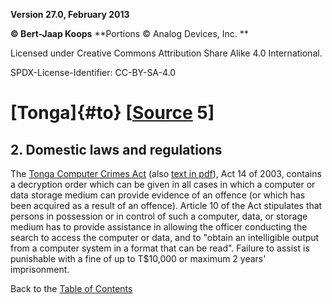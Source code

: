 **Version 27.0, February 2013**

**© Bert-Jaap Koops**
**Portions © Analog Devices, Inc. **  

Licensed under Creative Commons Attribution Share Alike 4.0 International.

SPDX-License-Identifier: CC-BY-SA-4.0

# [Tonga]{#to} \[[Source](../sources.md) 5\]

## 2. Domestic laws and regulations  
The [Tonga Computer Crimes
Act](http://www.paclii.org/to/legis/num_act/cca2003185/) (also [text in
pdf](http://www.coe.int/t/dghl/cooperation/economiccrime/cybercrime/documents/countryprofiles/tonga%20ComputerCrimesAct.pdf)),
Act 14 of 2003, contains a decryption order which can be given in all
cases in which a computer or data storage medium can provide evidence of
an offence (or which has been acquired as a result of an offence).
Article 10 of the Act stipulates that persons in possession or in
control of such a computer, data, or storage medium has to provide
assistance in allowing the officer conducting the search to access the
computer or data, and to \"obtain an intelligible output from a computer
system in a format that can be read\". Failure to assist is punishable
with a fine of up to T\$10,000 or maximum 2 years\' imprisonment.

Back to the [Table of Contents](index.md)

